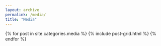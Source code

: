 ```yaml
---
layout: archive
permalink: /media/
title: "Media"
---
```


<div class="tiles">
{% for post in site.categories.media %}
  {% include post-grid.html %}
{% endfor %}
</div><!-- /.tiles -->